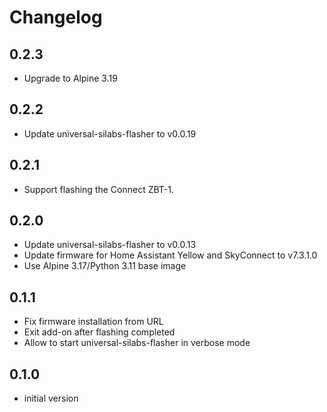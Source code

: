# Changelog

## 0.2.3

- Upgrade to Alpine 3.19

## 0.2.2

- Update universal-silabs-flasher to v0.0.19

## 0.2.1

- Support flashing the Connect ZBT-1.

## 0.2.0

- Update universal-silabs-flasher to v0.0.13
- Update firmware for Home Assistant Yellow and SkyConnect to v7.3.1.0
- Use Alpine 3.17/Python 3.11 base image

## 0.1.1

- Fix firmware installation from URL
- Exit add-on after flashing completed
- Allow to start universal-silabs-flasher in verbose mode

## 0.1.0

- initial version
